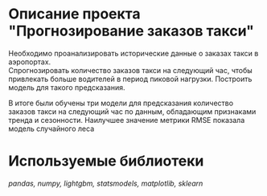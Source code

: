 # Описание проекта "Прогнозирование заказов такси"

Необходимо проанализировать исторические данные о заказах такси в аэропортах.  
Спрогнозировать количество заказов такси на следующий час, чтобы привлекать больше водителей в период пиковой нагрузки. 
Построить модель для такого предсказания.

В итоге были обучены три модели для предсказания количество заказов такси на следующий час по данным, обладающим признаками тренда и сезонности. Наилучшее значение метрики RMSE показала модель случайного леса

# Используемые библиотеки
*pandas, numpy, lightgbm, statsmodels, matplotlib, sklearn*
